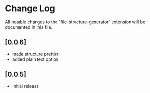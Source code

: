 # Change Log

All notable changes to the "file-structure-generator" extension will be documented in this file.

## [0.0.6]

- made structure prettier
- added plain text option

## [0.0.5]

- Initial release